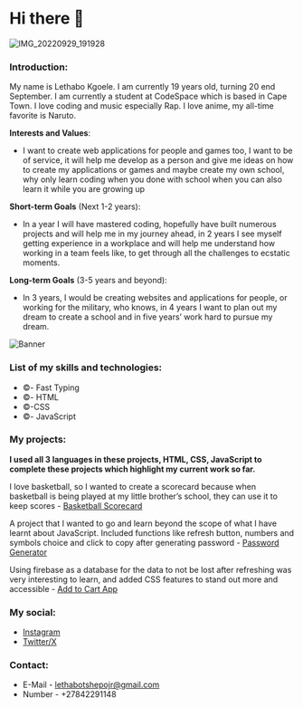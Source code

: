 # Hi there 👋

![IMG_20220929_191928](https://github.com/LTshepoJr/LTshepoJr/assets/157045615/73aaa136-bc73-46c4-928f-031632ee2ae5)

<!--
**LTshepoJr/LTshepoJr** is a ✨ _special_ ✨ repository because its `README.md` (this file) appears on your GitHub profile.

Here are some ideas to get you started:

- 🔭 I’m currently working on ...
- 🌱 I’m currently learning ...
- 👯 I’m looking to collaborate on ...
- 🤔 I’m looking for help with ...
- 💬 Ask me about ...
- 📫 How to reach me: ...
- 😄 Pronouns: ...
- ⚡ Fun fact: ...
-->

### Introduction:

My name is Lethabo Kgoele. I am currently 19 years old, turning 20 end September. I am currently a student at CodeSpace which is based in Cape Town. I love coding and music especially Rap. I love anime, my all-time favorite is Naruto.

**Interests and Values**:

- I want to create web applications for people and games too, I want to be of service, it will help me develop as a person and give me ideas on how to create my applications or games and maybe create my own school, why only learn coding when you done with school when you can also learn it while you are growing up

**Short-term Goals** (Next 1-2 years):

- In a year I will have mastered coding, hopefully have built numerous projects and will help me in my journey ahead, in 2 years I see myself getting experience in a workplace and will help me understand how working in a team feels like, to get through all the challenges to ecstatic moments.

**Long-term Goals** (3-5 years and beyond):

- In 3 years, I would be creating websites and applications for people, or working for the military, who knows, in 4 years I want to plan out my dream to create a school and in five years’ work hard to pursue my dream.

![Banner](https://media.giphy.com/media/v1.Y2lkPTc5MGI3NjExNHVoYzU4eWE5dXhtZ2pkYm4ydmFrcWNjNHlmcDQ5azRndWxiOWV4cCZlcD12MV9pbnRlcm5hbF9naWZfYnlfaWQmY3Q9Zw/2y98KScHKeaQM/giphy.gif)

### List of my skills and technologies:

- ©- Fast Typing
- ©- HTML
- ©-CSS
- ©- JavaScript

### My projects:

**I used all 3 languages in these projects, HTML, CSS, JavaScript to complete these projects which highlight my current work so far.**

I love basketball, so I wanted to create a scorecard because when basketball is being played at my little brother’s school, they can use it to keep scores - [Basketball Scorecard](https://github.com/LTshepoJr/Basketball-Scorecard.git)

A project that I wanted to go and learn beyond the scope of what I have learnt about JavaScript. Included functions like refresh button, numbers and symbols choice and click to copy after generating password - [Password Generator](https://github.com/LTshepoJr/Password-Generator.git)

Using firebase as a database for the data to not be lost after refreshing was very interesting to learn, and added CSS features to stand out more and accessible - [Add to Cart App](https://github.com/LTshepoJr/Module_6_LETKGO330_PTO2401_GroupB2_Lethabo-Kgoele_SDF07.git)

### My social:

- [Instagram](https://www.instagram.com/l.tshepo.jr/)
- [Twitter/X](https://twitter.com/LTshepojr)

### Contact:

- E-Mail - lethabotshepojr@gmail.com
- Number - +27842291148

<!-- Added Profile Image -->
